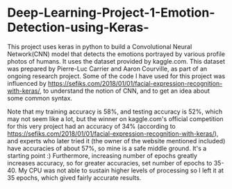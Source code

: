 # Deep-Learning-Project-1-Emotion-Detection-using-Keras-
This project uses keras in python to build a Convolutional Neural Network(CNN) model that detects the emotions portrayed by various profile photos of humans. It uses the dataset provided by kaggle.com. This dataset was prepared by Pierre-Luc Carrier and Aaron Courville, as part of an ongoing research project. Some of the code I have used for this project was influenced by https://sefiks.com/2018/01/01/facial-expression-recognition-with-keras/, to understand the notion of CNN, and to get an idea about some common syntax.

Note that my training accuracy is 58%, and testing accuracy is 52%, which may not seem like a lot, but the winner on kaggle.com's official competition for this very project had an accuracy of 34% (according to https://sefiks.com/2018/01/01/facial-expression-recognition-with-keras/), and experts who later tried it (the owner of the website mentioned included) have accuracies of about 57%, so mine is a safe middle ground. It's a starting point :) Furthermore, increasing number of epochs greatly increases accuracy, so for greater accuracies, set number of epochs to 35-40. My CPU was not able to sustain higher levels of processing so I left it at 35 epochs, which gived fairly accurate results.
